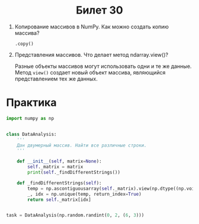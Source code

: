 <h1 align='center'>Билет 30</h1>

1. Копирование массивов в NumPy. Как можно создать копию массива?

    `.copy()`

2. Представления массивов. Что делает метод ndarray.view()?

    Разные объекты массивов могут использовать одни и те же данные. Метод `view()` создает новый объект массива, являющийся представлением тех же данных.

# Практика

```python
import numpy as np


class DataAnalysis:
    '''
    Дан двумерный массив. Найти все различные строки.
    '''

    def __init__(self, matrix=None):
        self._matrix = matrix
        print(self._findDifferentStrings())

    def _findDifferentStrings(self):
        temp = np.ascontiguousarray(self._matrix).view(np.dtype((np.void, self._matrix.dtype.itemsize * self._matrix.shape[1])))
        _, idx = np.unique(temp, return_index=True)
        return self._matrix[idx]


task = DataAnalysis(np.random.randint(0, 2, (6, 3)))
```


